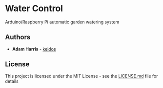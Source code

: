 # Water Control
 Arduino/Raspberry Pi automatic garden watering system

## Authors

* **Adam Harris** - [keldos](https://github.com/keldos)

## License
This project is licensed under the MIT License - see the [LICENSE.md](https://github.com/keldos/water-control/blob/master/README.md) file for details
